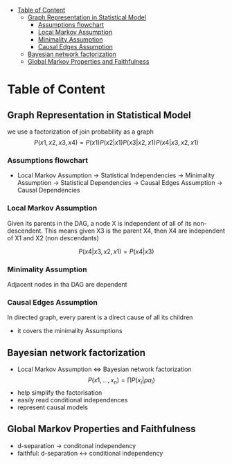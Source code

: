 - [Table of Content](#table-of-content)
  - [Graph Representation in Statistical Model](#graph-representation-in-statistical-model)
    - [Assumptions flowchart](#assumptions-flowchart)
    - [Local Markov Assumption](#local-markov-assumption)
    - [Minimality Assumption](#minimality-assumption)
    - [Causal Edges Assumption](#causal-edges-assumption)
  - [Bayesian network factorization](#bayesian-network-factorization)
  - [Global Markov Properties and Faithfulness](#global-markov-properties-and-faithfulness)



# Table of Content
## Graph Representation in Statistical Model
we use a factorization of join probability as a graph
$$
P(x1, x2, x3, x4) = P(x1)P(x2|x1)P(x3|x2,x1)P(x4|x3,x2,x1)
$$


### Assumptions flowchart
- Local Markov Assumption -> Statistical Independencies -> Minimality Assumption -> Statistical Dependencies -> Causal Edges Assumption -> Causal Dependencies


### Local Markov Assumption
Given its parents in the DAG, a node X is independent of all of its non-descendent.
This means given X3 is the parent X4, then X4 are independent of X1 and X2 (non descendants)

$$
P(x4|x3,x2,x1) = P(x4|x3)
$$

### Minimality Assumption
Adjacent nodes in tha DAG are dependent

### Causal Edges Assumption 
In directed graph, every parent is a direct cause of all its children
- it covers the minimality Assumptions 


## Bayesian network factorization
- Local Markov Assumption <=> Bayesian network factorization
$$
P(x1,...,x_{n}) = \prod{P(x_{i}|pa_{i})}
$$
- help simplify the factorisation
- easily read conditional independences
- represent causal models

## Global Markov Properties and Faithfulness
- d-separation -> conditonal independency
- faithful:  d-separation <-> conditional independency

